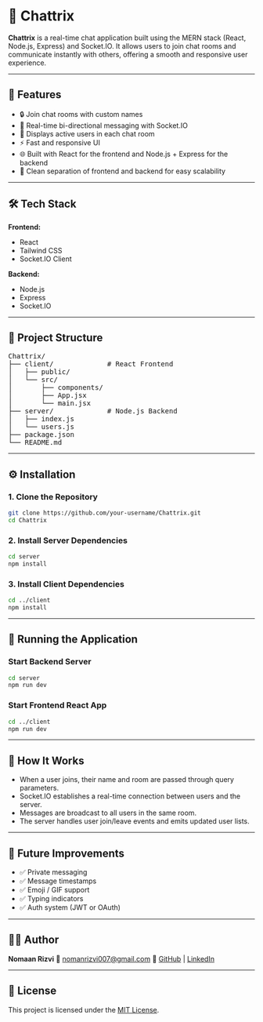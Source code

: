 
# 💬 Chattrix

**Chattrix** is a real-time chat application built using the MERN stack (React, Node.js, Express) and Socket.IO. It allows users to join chat rooms and communicate instantly with others, offering a smooth and responsive user experience.

---

## 🚀 Features

- 🔒 Join chat rooms with custom names
- 💬 Real-time bi-directional messaging with Socket.IO
- 👥 Displays active users in each chat room
- ⚡ Fast and responsive UI
- 🌐 Built with React for the frontend and Node.js + Express for the backend
- 🔄 Clean separation of frontend and backend for easy scalability

---

## 🛠️ Tech Stack

**Frontend:**
- React
- Tailwind CSS
- Socket.IO Client

**Backend:**
- Node.js
- Express
- Socket.IO

---

## 📁 Project Structure

<pre>
Chattrix/
├── client/             # React Frontend
│   ├── public/
│   └── src/
│       ├── components/
│       ├── App.jsx
│       └── main.jsx
├── server/             # Node.js Backend
│   ├── index.js
│   └── users.js
├── package.json
└── README.md
</pre>

---

## ⚙️ Installation

### 1. Clone the Repository
```bash
git clone https://github.com/your-username/Chattrix.git
cd Chattrix
````

### 2. Install Server Dependencies

```bash
cd server
npm install
```

### 3. Install Client Dependencies

```bash
cd ../client
npm install
```

---

## 🧪 Running the Application

### Start Backend Server

```bash
cd server
npm run dev
```

### Start Frontend React App

```bash
cd ../client
npm run dev
```

---


## 🧠 How It Works

* When a user joins, their name and room are passed through query parameters.
* Socket.IO establishes a real-time connection between users and the server.
* Messages are broadcast to all users in the same room.
* The server handles user join/leave events and emits updated user lists.

---

## 🧹 Future Improvements

* ✅ Private messaging
* ✅ Message timestamps
* ✅ Emoji / GIF support
* ✅ Typing indicators
* ✅ Auth system (JWT or OAuth)

---

## 👨‍💻 Author

**Nomaan Rizvi**
📧 [nomanrizvi007@gmail.com](mailto:nomanrizvi007@gmail.com)
🔗 [GitHub](https://github.com/Nomaanrizvi) | [LinkedIn](https://www.linkedin.com/in/nomaanrizvi/)

---

## 📄 License

This project is licensed under the [MIT License](LICENSE).

